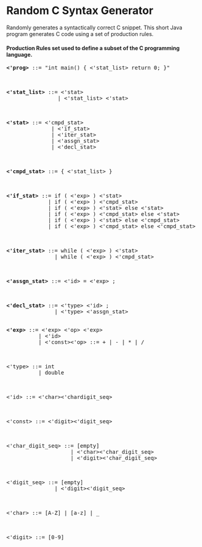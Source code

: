 # Random C Syntax Generator

Randomly generates a syntactically correct C snippet. This short Java program generates C code using a set of production rules. 
<br>

<h4>Production Rules set used to define a subset of the C programming language. </h4>

<pre>
<b><'prog></b> ::= "int main() { <'stat_list> return 0; }"
<br>

<b><'stat_list></b> ::= <'stat>
&nbsp &nbsp &nbsp &nbsp &nbsp &nbsp &nbsp &nbsp | <'stat_list> <'stat>
<br>

<b><'stat></b> ::= <'cmpd_stat>
	&nbsp &nbsp &nbsp &nbsp &nbsp | <'if_stat>
	&nbsp &nbsp &nbsp &nbsp &nbsp | <'iter_stat>
	&nbsp &nbsp &nbsp &nbsp &nbsp | <'assgn_stat>
	&nbsp &nbsp &nbsp &nbsp &nbsp | <'decl_stat>
<br>

<b><'cmpd_stat></b> ::= { <'stat_list> }
<br>

<b><'if_stat></b> ::= if ( <'exp> ) <'stat>
&nbsp &nbsp &nbsp &nbsp &nbsp &nbsp &nbsp| if ( <'exp> ) <'cmpd_stat>
&nbsp &nbsp &nbsp &nbsp &nbsp &nbsp &nbsp| if ( <'exp> ) <'stat> else <'stat>
&nbsp &nbsp &nbsp &nbsp &nbsp &nbsp &nbsp| if ( <'exp> ) <'cmpd_stat> else <'stat>
&nbsp &nbsp &nbsp &nbsp &nbsp &nbsp &nbsp| if ( <'exp> ) <'stat> else <'cmpd_stat>
&nbsp &nbsp &nbsp &nbsp &nbsp &nbsp &nbsp| if ( <'exp> ) <'cmpd_stat> else <'cmpd_stat>
<br>

<b><'iter_stat></b> ::= while ( <'exp> ) <'stat>
&nbsp &nbsp &nbsp &nbsp &nbsp &nbsp &nbsp &nbsp| while ( <'exp> ) <'cmpd_stat>
<br>

<b><'assgn_stat></b> ::= <'id> = <'exp> ;
<br>

<b><'decl_stat></b> ::= <'type> <'id> ;
&nbsp &nbsp &nbsp &nbsp &nbsp &nbsp &nbsp &nbsp| <'type> <'assgn_stat>
<br>
<b><'exp></b> ::= <'exp> <'op> <'exp>
&nbsp &nbsp &nbsp &nbsp &nbsp | <'id>
&nbsp &nbsp &nbsp &nbsp &nbsp | <'const><'op> ::= + | - | * | /
<br>

<'type> ::= int
&nbsp &nbsp &nbsp &nbsp &nbsp | double
<br>

<'id> ::= <'char><'chardigit_seq>
<br>

<'const> ::= <'digit><'digit_seq>
<br>

<'char_digit_seq> ::= [empty]
&nbsp &nbsp &nbsp &nbsp &nbsp &nbsp &nbsp &nbsp &nbsp &nbsp | <'char><'char_digit_seq>
&nbsp &nbsp &nbsp &nbsp &nbsp &nbsp &nbsp &nbsp &nbsp &nbsp | <'digit><'char_digit_seq>
<br>

<'digit_seq> ::= [empty]
&nbsp &nbsp &nbsp &nbsp &nbsp &nbsp &nbsp &nbsp| <'digit><'digit_seq>
<br>

<'char> ::= [A-Z] | [a-z] | _
<br>

<'digit> ::= [0-9]
</pre>